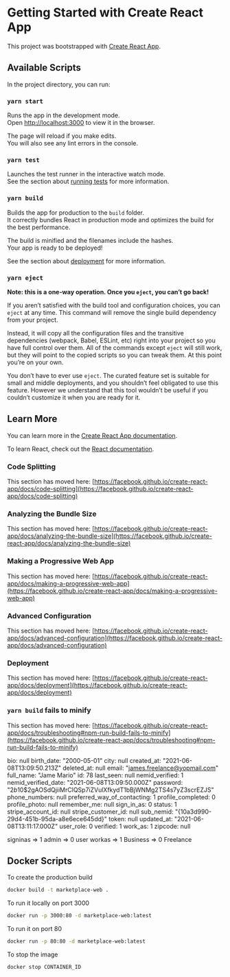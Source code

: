 # Getting Started with Create React App

This project was bootstrapped with [Create React App](https://github.com/facebook/create-react-app).

## Available Scripts

In the project directory, you can run:

### `yarn start`

Runs the app in the development mode.\
Open [http://localhost:3000](http://localhost:3000) to view it in the browser.

The page will reload if you make edits.\
You will also see any lint errors in the console.

### `yarn test`

Launches the test runner in the interactive watch mode.\
See the section about [running tests](https://facebook.github.io/create-react-app/docs/running-tests) for more information.

### `yarn build`

Builds the app for production to the `build` folder.\
It correctly bundles React in production mode and optimizes the build for the best performance.

The build is minified and the filenames include the hashes.\
Your app is ready to be deployed!

See the section about [deployment](https://facebook.github.io/create-react-app/docs/deployment) for more information.

### `yarn eject`

**Note: this is a one-way operation. Once you `eject`, you can’t go back!**

If you aren’t satisfied with the build tool and configuration choices, you can `eject` at any time. This command will remove the single build dependency from your project.

Instead, it will copy all the configuration files and the transitive dependencies (webpack, Babel, ESLint, etc) right into your project so you have full control over them. All of the commands except `eject` will still work, but they will point to the copied scripts so you can tweak them. At this point you’re on your own.

You don’t have to ever use `eject`. The curated feature set is suitable for small and middle deployments, and you shouldn’t feel obligated to use this feature. However we understand that this tool wouldn’t be useful if you couldn’t customize it when you are ready for it.

## Learn More

You can learn more in the [Create React App documentation](https://facebook.github.io/create-react-app/docs/getting-started).

To learn React, check out the [React documentation](https://reactjs.org/).

### Code Splitting

This section has moved here: [https://facebook.github.io/create-react-app/docs/code-splitting](https://facebook.github.io/create-react-app/docs/code-splitting)

### Analyzing the Bundle Size

This section has moved here: [https://facebook.github.io/create-react-app/docs/analyzing-the-bundle-size](https://facebook.github.io/create-react-app/docs/analyzing-the-bundle-size)

### Making a Progressive Web App

This section has moved here: [https://facebook.github.io/create-react-app/docs/making-a-progressive-web-app](https://facebook.github.io/create-react-app/docs/making-a-progressive-web-app)

### Advanced Configuration

This section has moved here: [https://facebook.github.io/create-react-app/docs/advanced-configuration](https://facebook.github.io/create-react-app/docs/advanced-configuration)

### Deployment

This section has moved here: [https://facebook.github.io/create-react-app/docs/deployment](https://facebook.github.io/create-react-app/docs/deployment)

### `yarn build` fails to minify

This section has moved here: [https://facebook.github.io/create-react-app/docs/troubleshooting#npm-run-build-fails-to-minify](https://facebook.github.io/create-react-app/docs/troubleshooting#npm-run-build-fails-to-minify)

bio: null
birth_date: "2000-05-01"
city: null
created_at: "2021-06-08T13:09:50.213Z"
deleted_at: null
email: "james.freelance@yopmail.com"
full_name: "Jame Mario"
id: 78
last_seen: null
nemid_verified: 1
nemid_verified_date: "2021-06-08T13:09:50.000Z"
password: "$2b$10$2gAOSdQjiiMrClQSp7iZVulXfkydT1bBjWNMg2TS4s7yZ3scrEZJS"
phone_numbers: null
preferred_way_of_contacting: 1
profile_completed: 0
profile_photo: null
remember_me: null
sign_in_as: 0 
status: 1
stripe_account_id: null
stripe_customer_id: null
sub_nemid: "{10a3d990-29d4-451b-95da-a8e6ece645dd}"
token: null
updated_at: "2021-06-08T13:11:17.000Z"
user_role: 0
verified: 1
work_as: 1
zipcode: null

signinas => 1 admin => 0 user
workas => 1 Business => 0 Freelance


## Docker Scripts
To create the production build
```sh
docker build -t marketplace-web .
```
To run it locally on port 3000
```sh
docker run -p 3000:80 -d marketplace-web:latest
```
To run it on port 80
```sh
docker run -p 80:80 -d marketplace-web:latest
```

To stop the image
```sh
docker stop CONTAINER_ID
```